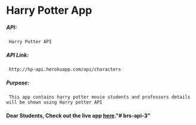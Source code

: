 # Harry Potter App

##### API:
     Harry Potter API

##### API Link:
     http://hp-api.herokuapp.com/api/characters

##### Purpose:
     This app contains harry potter movie students and professors details will be shown using Harry potter API

#### Dear Students, Check out the live app [here](http://203.193.173.125/buildriseshine/api/javascript/harry-potter-characters)."# brs-api-3" 
